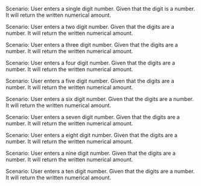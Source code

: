 Scenario: User enters a single digit number. 
Given that the digit is a number. 
It will return the written numerical amount. 

Scenario: User enters a two digit number.
Given that the digits are a number. 
It will return the written numerical amount. 

Scenario: User enters a three digit number.
Given that the digits are a number. 
It will return the written numerical amount. 

Scenario: User enters a four digit number.
Given that the digits are a number. 
It will return the written numerical amount. 

Scenario: User enters a five digit number.
Given that the digits are a number. 
It will return the written numerical amount. 

Scenario: User enters a six digit number.
Given that the digits are a number. 
It will return the written numerical amount. 

Scenario: User enters a seven digit number.
Given that the digits are a number. 
It will return the written numerical amount. 

Scenario: User enters a eight digit number.
Given that the digits are a number. 
It will return the written numerical amount. 

Scenario: User enters a nine digit number.
Given that the digits are a number. 
It will return the written numerical amount. 

Scenario: User enters a ten digit number.
Given that the digits are a number. 
It will return the written numerical amount. 
